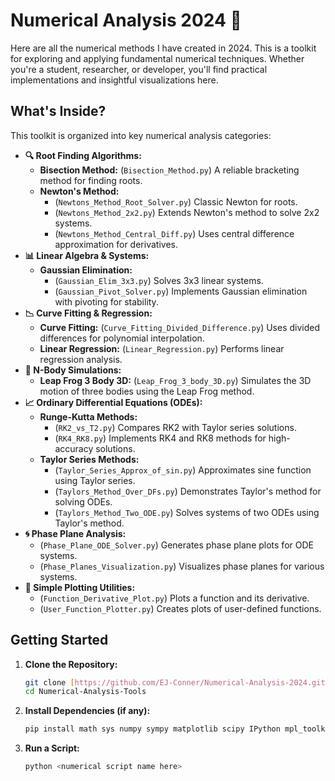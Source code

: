 # Numerical Analysis 2024 🧪

Here are all the numerical methods I have created in 2024. This is a toolkit for exploring and applying fundamental numerical techniques. Whether you're a student, researcher, or developer, you'll find practical implementations and insightful visualizations here.

## What's Inside?

This toolkit is organized into key numerical analysis categories:

* **🔍 Root Finding Algorithms:**
    * **Bisection Method:** (`Bisection_Method.py`) A reliable bracketing method for finding roots.
    * **Newton's Method:**
        * (`Newtons_Method_Root_Solver.py`) Classic Newton for roots.
        * (`Newtons_Method_2x2.py`) Extends Newton's method to solve 2x2 systems.
        * (`Newtons_Method_Central_Diff.py`) Uses central difference approximation for derivatives.
* **📊 Linear Algebra & Systems:**
    * **Gaussian Elimination:**
        * (`Gaussian_Elim_3x3.py`) Solves 3x3 linear systems.
        * (`Gaussian_Pivot_Solver.py`) Implements Gaussian elimination with pivoting for stability.
* **📉 Curve Fitting & Regression:**
    * **Curve Fitting:** (`Curve_Fitting_Divided_Difference.py`) Uses divided differences for polynomial interpolation.
    * **Linear Regression:** (`Linear_Regression.py`) Performs linear regression analysis.
* **🌌 N-Body Simulations:**
    * **Leap Frog 3 Body 3D:** (`Leap_Frog_3_body_3D.py`) Simulates the 3D motion of three bodies using the Leap Frog method.
* **📈 Ordinary Differential Equations (ODEs):**
    * **Runge-Kutta Methods:**
        * (`RK2_vs_T2.py`) Compares RK2 with Taylor series solutions.
        * (`RK4_RK8.py`) Implements RK4 and RK8 methods for high-accuracy solutions.
    * **Taylor Series Methods:**
        * (`Taylor_Series_Approx_of_sin.py`) Approximates sine function using Taylor series.
        * (`Taylors_Method_Over_DFs.py`) Demonstrates Taylor's method for solving ODEs.
        * (`Taylors_Method_Two_ODE.py`) Solves systems of two ODEs using Taylor's method.
* **🌀 Phase Plane Analysis:**
    * (`Phase_Plane_ODE_Solver.py`) Generates phase plane plots for ODE systems.
    * (`Phase_Planes_Visualization.py`) Visualizes phase planes for various systems.
* **🎨 Simple Plotting Utilities:**
    * (`Function_Derivative_Plot.py`) Plots a function and its derivative.
    * (`User_Function_Plotter.py`) Creates plots of user-defined functions.
 

## Getting Started

1.  **Clone the Repository:**
    ```bash
    git clone [https://github.com/EJ-Conner/Numerical-Analysis-2024.git](https://github.com/EJ-Conner/Numerical-Analysis-2024.git)
    cd Numerical-Analysis-Tools
    ```
2.  **Install Dependencies (if any):**
    ```bash
    pip install math sys numpy sympy matplotlib scipy IPython mpl_toolkits 
    ```
3.  **Run a Script:**
    ```bash
    python <numerical script name here>
    ```
